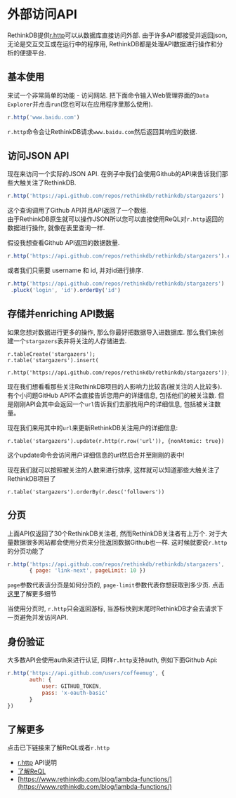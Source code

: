 # 外部访问API

RethinkDB提供[r.http](https://www.rethinkdb.com/api/javascript/http/)可以从数据库直接访问外部. 
由于许多API都接受并返回json, 无论是交互交互或在运行中的程序用, RethinkDB都是处理API数据进行操作和分析的便捷平台. 

## 基本使用
来试一个非常简单的功能 - 访问网站. 把下面命令输入Web管理界面的`Data Explorer`并点击`run`(您也可以在应用程序里那么使用).

```js
r.http('www.baidu.com')
```

`r.http`命令会让RethinkDB请求`www.baidu.com`然后返回其响应的数据.

## 访问JSON API
现在来访问一个实际的JSON API. 在例子中我们会使用Github的API来告诉我们那些大触关注了RethinkDB.

```js
r.http('https://api.github.com/repos/rethinkdb/rethinkdb/stargazers')
```

这个查询调用了Github API并且API返回了一个<JSON></JSON>数组.  
由于RethinkDB原生就可以操作JSON所以您可以直接使用ReQL对`r.http`返回的数据进行操作, 就像在表里查询一样. 

假设我想查看Github API返回的数据数量.

```js
r.http('https://api.github.com/repos/rethinkdb/rethinkdb/stargazers').count()
```
或者我们只需要 username 和 id, 并对id进行排序.

```js
r.http('https://api.github.com/repos/rethinkdb/rethinkdb/stargazers')
 .pluck('login', 'id').orderBy('id')
```

## 存储并enriching API数据
如果您想对数据进行更多的操作, 那么你最好把数据导入进数据库. 那么我们来创建一个`stargazers`表并将关注的人存储进去. 
```
r.tableCreate('stargazers');
r.table('stargazers').insert(
  r.http('https://api.github.com/repos/rethinkdb/rethinkdb/stargazers'));
```
现在我们想看看那些关注RethinkDB项目的人影响力比较高(被关注的人比较多). 
有个小问题GitHub API不会直接告诉您用户的详细信息, 包括他们的被关注数. 但是刚刚API会其中会返回一个`url`告诉我们去那找用户的详细信息, 包括被关注数量。

现在我们来用其中的`url`来更新RethinkDB关注用户的详细信息:
```
r.table('stargazers').update(r.http(r.row('url')), {nonAtomic: true})
```
这个update命令会访问用户详细信息的url然后合并至刚刚的表中!

现在我们就可以按照被关注的人数来进行排序, 这样就可以知道那些大触关注了RethinkDB项目了
```
r.table('stargazers').orderBy(r.desc('followers'))
```

## 分页

上面API仅返回了30个RethinkDB关注者, 然而RethinkDB关注者有上万个.
对于大量数据很多网站都会使用分页来分批返回数据Github也一样.
这时候就要说`r.http`的分页功能了
```js
r.http('https://api.github.com/repos/rethinkdb/rethinkdb/stargazers',
       { page: 'link-next', pageLimit: 10 })
```
`page`参数代表该分页是如何分页的, `page-limit`参数代表你想获取到多少页. 点击[这里](https://www.rethinkdb.com/api/javascript/http/)了解更多细节

当使用分页时, `r.http`只会返回游标, 当游标快到末尾时RethinkDB才会去请求下一页避免并发访问API. 

## 身份验证

大多数API会使用auth来进行认证, 同样`r.http`支持auth, 例如下面Github Api: 

```js
r.http('https://api.github.com/users/coffeemug', {
       auth: {
           user: GITHUB_TOKEN,
           pass: 'x-oauth-basic'
       }
})
```

## 了解更多

点击已下链接来了解ReQL或者`r.http`

* [r.http](https://www.rethinkdb.com/api/javascript/http) API说明
* [了解ReQL](/docs/2-1)
* [https://www.rethinkdb.com/blog/lambda-functions/](https://www.rethinkdb.com/blog/lambda-functions/)


